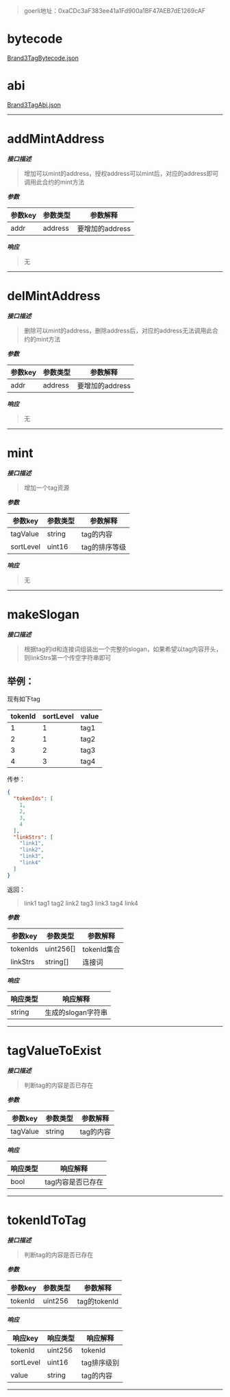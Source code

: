 > goerli地址：0xaCDc3aF383ee41a1Fd900a1BF47AEB7dE1269cAF

# bytecode
[Brand3TagBytecode.json](Brand3TagBytecode.json)

# abi
[Brand3TagAbi.json](Brand3TagAbi.json)

---

# addMintAddress

***接口描述***
> 增加可以mint的address，授权address可以mint后，对应的address即可调用此合约的mint方法

***参数***

| 参数key | 参数类型    | 参数解释        |
|-------|---------|-------------|
| addr  | address | 要增加的address |

***响应***
> 无
---

# delMintAddress

***接口描述***
> 删除可以mint的address，删除address后，对应的address无法调用此合约的mint方法

***参数***

| 参数key | 参数类型    | 参数解释        |
|-------|---------|-------------|
| addr  | address | 要增加的address |

***响应***
> 无
---

# mint

***接口描述***
> 增加一个tag资源

***参数***

| 参数key     | 参数类型   | 参数解释     |
|-----------|--------|----------|
| tagValue  | string | tag的内容   |
| sortLevel | uint16 | tag的排序等级 |

***响应***
> 无
---

# makeSlogan

***接口描述***
> 根据tag的id和连接词组装出一个完整的slogan，如果希望以tag内容开头，则linkStrs第一个传空字符串即可

## 举例：

现有如下tag

| tokenId | sortLevel | value |
|---------|-----------|-------|
| 1       | 1         | tag1  |
| 2       | 1         | tag2  |
| 3       | 2         | tag3  |
| 4       | 3         | tag4  |

传参：

```json
{
  "tokenIds": [
    1,
    2,
    3,
    4
  ],
  "linkStrs": [
    "link1",
    "link2",
    "link3",
    "link4"
  ]
}
```

返回：
> link1 tag1 tag2 link2 tag3 link3 tag4 link4

***参数***

| 参数key    | 参数类型      | 参数解释      |
|----------|-----------|-----------|
| tokenIds | uint256[] | tokenId集合 |
| linkStrs | string[]  | 连接词       |

***响应***

| 响应类型   | 响应解释         |
|--------|--------------|
| string | 生成的slogan字符串 |

---

# tagValueToExist

***接口描述***
> 判断tag的内容是否已存在

***参数***

| 参数key    | 参数类型   | 参数解释   |
|----------|--------|--------|
| tagValue | string | tag的内容 |

***响应***

| 响应类型 | 响应解释       |
|------|------------|
| bool | tag内容是否已存在 |

---

# tokenIdToTag

***接口描述***
> 判断tag的内容是否已存在

***参数***

| 参数key   | 参数类型    | 参数解释        |
|---------|---------|-------------|
| tokenId | uint256 | tag的tokenId |

***响应***

| 响应key     | 响应类型    | 响应解释    |
|-----------|---------|---------|
| tokenId   | uint256 | tokenId |
| sortLevel | uint16  | tag排序级别 |
| value     | string  | tag的内容  |

---